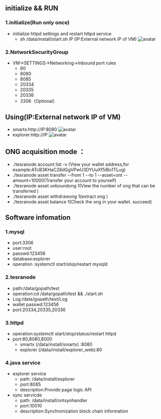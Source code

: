 ## initialize && RUN
### 1.initialize(Run only once)
* initialize httpd settings and restart httpd service
  * sh /data/install/start.sh IP (IP:External network IP of VM)
  ![avatar](azure_image/start_new.png)

### 2.NetworkSecurityGroup
* VM->SETTINGS->Networking->Inbound port rules
  * 80
  * 8080
  * 8085
  * 20334
  * 20335
  * 20336
  * 3306（Optional）

## Using(IP:External network IP of VM)
* smartx:http://IP:8080
![avatar](azure_image/smartx_new.png)
* explorer:http://IP
 ![avatar](azure_image/explorer.png)
 
## ONG acquisition mode ：
* ./tesranode account list -v (View your wallet address,for example:ATcB3KHaC28dGgVPwU3DYUuXf5iBo1TLug)
* ./tesranode asset transfer --from 1 --to 1 --asset=ont --amount=10000(Transfer your account to yourself)
* ./tesranode asset unboundong 1(View the number of ong that can be transferred )
* ./tesranode asset withdrawong 1(extract ong )
* ./tesranode asset balance 1(Check the ong in your wallet. succeed)

## Software infomation
### 1.mysql
* port:3306
* user:root
* passwd:123456
* database:explorer
* operation :systemctl start/stop/restart mysqld

### 2.tesranode
* path:/data/gopath/test
* operation:cd /data/gopath/test && ./start.sh
* Log:/data/gopath/test/Log
* wallet passwd:123456
* port:20334,20335,20336

### 3.httpd
* operation:systemctl start/stop/status/restart httpd
* port:80,8080,8000
  * smartx (/data/install/smartx) :8080
  * explorer  (/data/install/explorer_web):80

### 4.java service
* explorer service 
  * path: /data/install/explorer 
  * port:8085
  * description:Provide page logic API 
* sync servicde 
  * path: /data/install/ontsynhandler 
  * port:10010
  * description:Synchronization block chain information
